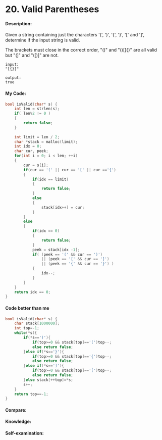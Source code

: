 <h1>20. Valid Parentheses</h1>

<h4>Description:</h4>
Given a string containing just the characters '(', ')', '{', '}', '[' and ']', determine if the input string is valid.

The brackets must close in the correct order, "()" and "()[]{}" are all valid but "(]" and "([)]" are not.

```
input:
"[{}]"

output:
true
```

<h4>My Code:</h4>

```c
bool isValid(char* s) {
    int len = strlen(s);
    if( len%2 != 0 )
    {
        return false;
    }
    
    int limit = len / 2;
    char *stack = malloc(limit);
    int idx = 0;
    char cur, peek;
    for(int i = 0; i < len; ++i)
    {
        cur = s[i];
        if(cur == '(' || cur == '[' || cur =='{')
        {
            if(idx == limit)
            {
                return false;
            }
            else
            {
                stack[idx++] = cur;
            }
        }
        else
        {
            if(idx == 0)
            {
                return false;
            }
            peek = stack[idx -1];
            if( (peek == '(' && cur == ')')
                || (peek == '[' && cur == ']')
                || (peek == '{' && cur == '}') )
            {
                idx--;
            }
        }
    }
    return idx == 0;
}
```

<h4>Code better than me</h4>

```c
bool isValid(char* s) {
    char stack[1000000];  
    int top=-1;  
    while(*s){  
        if(*s==')'){  
            if(top>=0 && stack[top]=='(')top--;  
            else return false;  
        }else if(*s=='}'){  
            if(top>=0 && stack[top]=='{')top--;  
            else return false;  
        }else if(*s==']'){  
            if(top>=0 && stack[top]=='[')top--;  
            else return false;  
        }else stack[++top]=*s;  
        s++;  
    }  
    return top==-1;  
}
```

<h4>Compare:</h4>


<h4>Knowledge:</h4>


<h4>Self-examination:</h4>
